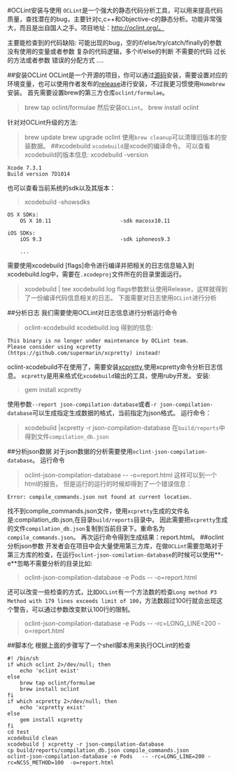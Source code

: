 #OCLint安装与使用
`OCLint`是一个强大的静态代码分析工具，可以用来提高代码质量，查找潜在的bug，主要针对c,c++和Objective-c的静态分析。功能非常强大，而且是出自国人之手。项目地址：http://oclint.org/。

主要能检查到的代码缺陷:
	可能出现的bug，空的if/else/try/catch/finally的参数
	没有使用的变量或者参数
	复杂的代码逻辑，多个if/else的判断
	不需要的代码
	过长的方法或者参数
	错误的分配方式
	....

##安装OCLint
OCLint是一个开源的项目，你可以通过[源码](https://github.com/oclint/oclint)安装，需要设置对应的环境变量，也可以使用作者发布的[release](https://github.com/oclint/oclint/releases)进行安装，不过我更习惯使用`Homebrew`安装。
首先需要设置brew的第三方仓库`oclint/formulae`。
>brew tap oclint/formulae
然后安装`OCLint`。
> brew install oclint

针对对OCLint升级的方法:
>brew update
>brew upgrade oclint
使用`brew cleanup`可以清理旧版本的安装数据。
##xcodebuild
`xcodebuild`是xcode的编译命令。
可以查看xcodebuild的版本信息:
>xcodebuild -version
```
Xcode 7.3.1
Build version 7D1014
```
也可以查看当前系统的sdk以及其版本：
>xcodebuild -showsdks

```
OS X SDKs:
	OS X 10.11                    	-sdk macosx10.11

iOS SDKs:
	iOS 9.3                       	-sdk iphoneos9.3

	...
```
需要使用xcodebuild [flags]命令进行编译并把相关的日志信息输入到xcodebuild.log中，需要在`.xcodeproj`文件所在的目录里面运行。
>xcodebuild | tee xocdebuild.log
flags参数默认使用Release，这样就得到了一份编译代码信息相关的日志。
下面需要对日志使用`OCLint`进行分析

##分析日志
我们需要使用OCLint对日志信息进行分析运行命令
>oclint-xcodebuild  xcodebuild.log
得到的信息:
```
This binary is no longer under maintenance by OCLint team.
Please consider using xcpretty (https://github.com/supermarin/xcpretty) instead!
```
oclint-xcodebuild不在使用了，需要安装[xcpretty](https://github.com/supermarin/xcpretty),使用xcpretty命令分析日志信息。
`xcpretty`是用来格式化`xcodebuild`输出的工具，使用ruby开发。
安装:
>gem install xcpretty

使用参数`--report json-compilation-database`或者`-r json-compilation-database`可以生成指定生成数据的格式，当前指定为json格式。
运行命令：
>xcodebuild |xcpretty -r json-compilation-database
在`build/reports`中得到文件`compilation_db.json`

##分析json数据
对于json数据的分析需要使用`oclint-json-compilation-database`。
运行命令
>oclint-json-compilation-database -- -o=report.html
这样可以到一个html的报告。
但是运行的运行的时候却得到了一个错误信息：
```
Error: compile_commands.json not found at current location.
```
找不到complie_commands.json文件，使用`xcpretty`生成的文件名是:compilation_db.json,在目录`build/reports`目录中。
因此需要把`xcpretty`生成的文件`compilation_db.json`复制到当前目录下。重命名为`compile_commands.json`。
再次运行命令得到生成结果：report.html。
##oclint分析json参数
开发者会在项目中会大量使用第三方库，在做`OCLint`需要忽略对于第三方库的检查，在运行`oclint-json-comilation-database`的时候可以使用**-e**忽略不需要分析的目录比如:
>oclint-json-compilation-database -e Pods -- -o=report.html

还可以改变一些检查的方式，比如`OCLint`有一个方法数的检查`Long method P3 Method with 179 lines exceeds limit of 100`，方法数超过100行就会出现这个警告，可以通过参数改变默认100行的限制。
>oclint-json-compilation-database -e Pods  -- -rc=LONG_LINE=200  -o=report.html

##脚本化
根据上面的步骤写了一个shell脚本用来执行OCLint的检查
```
#! /bin/sh
if which oclint 2>/dev/null; then
    echo 'oclint exist'
else
    brew tap oclint/formulae
    brew install oclint
fi
if which xcpretty 2>/dev/null; then
    echo 'xcpretty exist'
else
    gem install xcpretty
fi
cd test
xcodebuild clean
xcodebuild | xcpretty -r json-compilation-database
cp build/reports/compilation_db.json compile_commands.json
oclint-json-compilation-database -e Pods   -- -rc=LONG_LINE=200 -rc=NCSS_METHOD=100  -o=report.html

```

